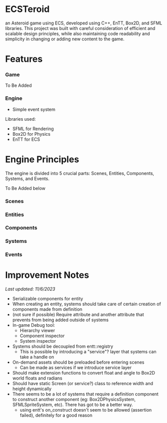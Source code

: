 # ECSTeroid
an Asteroid game using ECS, developed using C++, EnTT, Box2D, and SFML libraries. This project was built with careful consideration of efficient and scalable design principles, while also maintaining code readability and simplicity in changing or adding new content to the game.

# Features
### Game
To Be Added

### Engine
- Simple event system

Libraries used:
- SFML for Rendering
- Box2D for Physics
- EnTT for ECS

# Engine Principles
The engine is divided into 5 crucial parts: Scenes, Entities, Components, Systems, and Events.

To Be Added below
### Scenes
### Entities
### Components
### Systems
### Events

# Improvement Notes
_Last updated: 11/6/2023_
- Serializable components for entity
- When creating an entity, systems should take care of certain creation of components made from definition
- (not sure if possible) Require attribute and another attribute that prevents from being added outside of systems
- In-game Debug tool:
  - Hierarchy viewer
  - Component inspector
  - System inspector
- Systems should be decoupled from entt::registry
  - This is possible by introducing a "service"? layer that systems can take a handle on
- On-demand assets should be preloaded before entering scenes
  - Can be made as services if we introduce service layer
- Should make extension functions to convert float and angle to Box2D world floats and radians
- Should have static Screen (or service?) class to reference width and height dynamically
- There seems to be a lot of systems that require a definition component to construct another component (eg: Box2DPhysicsSystem, SFMLSpriteSystem, etc). There has got to be a better way.
  - using entt's on_construct doesn't seem to be allowed (assertion failed), definitely for a good reason